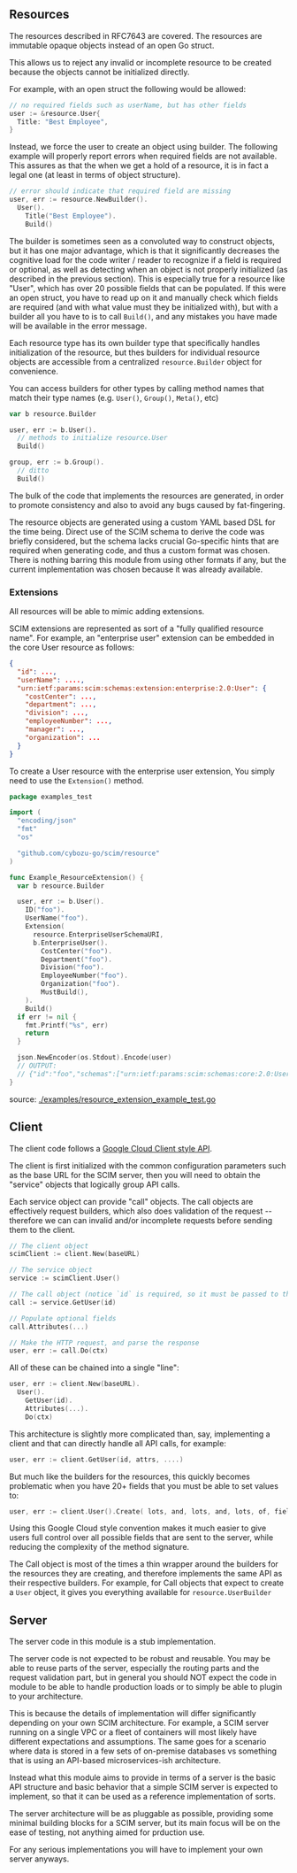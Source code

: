 ## Resources

The resources described in RFC7643 are covered. The resources are immutable opaque objects
instead of an open Go struct.

This allows us to reject any invalid or incomplete resource to be created
because the objects cannot be initialized directly.

For example, with an open struct the following would be allowed:

```go
// no required fields such as userName, but has other fields
user := &resource.User{
  Title: "Best Employee",
}
```

Instead, we force the user to create an object using builder.
The following example will properly report errors when required
fields are not available. This assures as that the when we get
a hold of a resource, it is in fact a legal one (at least in
terms of object structure).

```go
// error should indicate that required field are missing
user, err := resource.NewBuilder().
  User().
    Title("Best Employee").
    Build()
```

The builder is sometimes seen as a convoluted way to construct
objects, but it has one major advantage, which is that it significantly
decreases the cognitive load for the code writer / reader to
recognize if a field is required or optional, as well as detecting
when an object is not properly initialized (as described in the previous
section). This is especially true for a resource like "User",
which has over 20 possible fields that can be populated. If this were
an open struct, you have to read up on it and manually check which
fields are required (and with what value must they be initialized with),
but with a builder all you have to is to call `Build()`, and any
mistakes you have made will be available in the error message.

Each resource type has its own builder type that specifically handles
initialization of the resource, but thes builders for individual resource
objects are accessible from a centralized `resource.Builder` object for convenience. 

You can access builders for other types by calling method names that match
their type names (e.g. `User()`, `Group()`, `Meta()`, etc)

```go
var b resource.Builder

user, err := b.User().
  // methods to initialize resource.User
  Build()

group, err := b.Group().
  // ditto
  Build()
```

The bulk of the code that implements the resources are generated,
in order to promote consistency and also to avoid any bugs caused
by fat-fingering.

The resource objects are generated using a custom YAML based DSL
for the time being. Direct use of the SCIM schema to derive the code
was briefly considered, but the schema lacks crucial Go-specific
hints that are required when generating code, and thus a custom
format was chosen. There is nothing barring this module from using
other formats if any, but the current implementation was chosen
because it was already available.

### Extensions

All resources will be able to mimic adding extensions.

SCIM extensions are represented as sort of a "fully qualified resource name".
For example, an "enterprise user" extension can be embedded in the
core User resource as follows:

```json
{
  "id": ...,
  "userName": ....,
  "urn:ietf:params:scim:schemas:extension:enterprise:2.0:User": {
    "costCenter": ...,
    "department": ...,
    "division": ...,
    "employeeNumber": ...,
    "manager": ...,
    "organization": ...
  }
}
```

To create a User resource with the enterprise user extension,
You simply need to use the `Extension()` method. 

<!-- INCLUDE(./examples/resource_extension_example_test.go) -->
```go
package examples_test

import (
  "encoding/json"
  "fmt"
  "os"

  "github.com/cybozu-go/scim/resource"
)

func Example_ResourceExtension() {
  var b resource.Builder

  user, err := b.User().
    ID("foo").
    UserName("foo").
    Extension(
      resource.EnterpriseUserSchemaURI,
      b.EnterpriseUser().
        CostCenter("foo").
        Department("foo").
        Division("foo").
        EmployeeNumber("foo").
        Organization("foo").
        MustBuild(),
    ).
    Build()
  if err != nil {
    fmt.Printf("%s", err)
    return
  }

  json.NewEncoder(os.Stdout).Encode(user)
  // OUTPUT:
  // {"id":"foo","schemas":["urn:ietf:params:scim:schemas:core:2.0:User","urn:ietf:params:scim:schemas:extension:enterprise:2.0:User"],"urn:ietf:params:scim:schemas:extension:enterprise:2.0:User":{"costCenter":"foo","department":"foo","division":"foo","employeeNumber":"foo","organization":"foo"},"userName":"foo"}
}
```
source: [./examples/resource_extension_example_test.go](https://github.com/cybozu-go/scim/blob/main/./examples/resource_extension_example_test.go)
<!-- END INCLUDE -->

## Client

The client code follows a [Google Cloud Client style API](https://cloud.google.com/go).

The client is first initialized with the common configuration parameters
such as the base URL for the SCIM server, then you will need to obtain
the "service" objects that logically group API calls.

Each service object can provide "call" objects. The call objects are effectively
request builders, which also does validation of the request -- therefore we can
can invalid and/or incomplete requests before sending them to the client.

```go
// The client object
scimClient := client.New(baseURL)

// The service object
service := scimClient.User()

// The call object (notice `id` is required, so it must be passed to the constructor)
call := service.GetUser(id)

// Populate optional fields
call.Attributes(...)

// Make the HTTP request, and parse the response
user, err := call.Do(ctx)
```

All of these can be chained into a single "line":

```go
user, err := client.New(baseURL).
  User().
    GetUser(id).
    Attributes(...).
    Do(ctx)
```

This architecture is slightly more complicated than, say, implementing a client
and that can directly handle all API calls, for example:

```go
user, err := client.GetUser(id, attrs, ....)
```

But much like the builders for the resources, this quickly becomes problematic when
you have 20+ fields that you must be able to set values to:

```go
user, err := client.User().Create( lots, and, lots, and, lots, of, fields... )
```

Using this Google Cloud style convention makes it much easier to give users
full control over all possible fields that are sent to the server, while
reducing the complexity of the method signature.

The Call object is most of the times a thin wrapper around the builders for
the resources they are creating, and therefore implements the same API as
their respective builders. For example, for Call objects that expect to
create a `User` object, it gives you everything available for `resource.UserBuilder`

## Server

The server code in this module is a stub implementation. 

The server code is not expected to be robust and reusable. You may be able to reuse
parts of the server, especially the routing parts and the request validation part,
but in general you should NOT expect the code in module to be able
to handle production loads or to simply be able to plugin to your architecture.

This is because the details of implementation will differ significantly depending
on your own SCIM architecture. For example, a SCIM server running on a single
VPC or a fleet of containers will most likely have different expectations and assumptions.
The same goes for a scenario where data is stored in a few sets of on-premise
databases vs something that is using an API-based microservices-ish architecture.

Instead what this module aims to provide in terms of a server is the
basic API structure and basic behavior that a simple SCIM server is
expected to implement, so that it can be used as a reference implementation of
sorts.

The server architecture will be as pluggable as possible, providing some
minimal building blocks for a SCIM server, but its main focus will be on
the ease of testing, not anything aimed for prduction use.

For any serious implementations you will have to implement your own server anyways.
